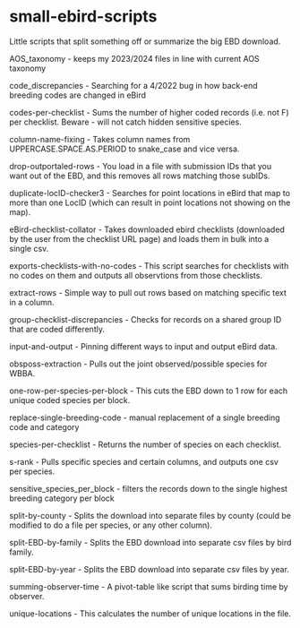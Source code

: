 # small-ebird-scripts
Little scripts that split something off or summarize the big EBD download.

AOS_taxonomy - keeps my 2023/2024 files in line with current AOS taxonomy

code_discrepancies - Searching for a 4/2022 bug in how back-end breeding codes are changed in eBird

codes-per-checklist - Sums the number of higher coded records (i.e. not F) per checklist. Beware - will not catch hidden sensitive species.

column-name-fixing - Takes column names from UPPERCASE.SPACE.AS.PERIOD to snake_case and vice versa.

drop-outportaled-rows - You load in a file with submission IDs that you want out of the EBD, and this removes all rows matching those subIDs.

duplicate-locID-checker3 - Searches for point locations in eBird that map to more than one LocID (which can result in point locations not showing on the map).

eBird-checklist-collator - Takes downloaded ebird checklists (downloaded by the user from the checklist URL page) and loads them in bulk into a single csv.

exports-checklists-with-no-codes - This script searches for checklists with no codes on them and outputs all observtions from those checklists.

extract-rows - Simple way to pull out rows based on matching specific text in a column.

group-checklist-discrepancies - Checks for records on a shared group ID that are coded differently. 

input-and-output - Pinning different ways to input and output eBird data.

obsposs-extraction - Pulls out the joint observed/possible species for WBBA.

one-row-per-species-per-block - This cuts the EBD down to 1 row for each unique coded species per block.

replace-single-breeding-code - manual replacement of a single breeding code and category 

species-per-checklist - Returns the number of species on each checklist.

s-rank - Pulls specific species and certain columns, and outputs one csv per species.

sensitive_species_per_block - filters the records down to the single highest breeding category per block

split-by-county - Splits the download into separate files by county (could be modified to do a file per species, or any other column).

split-EBD-by-family - Splits the EBD download into separate csv files by bird family.

split-EBD-by-year - Splits the EBD download into separate csv files by year.

summing-observer-time - A pivot-table like script that sums birding time by observer.

unique-locations - This calculates the number of unique locations in the file.

